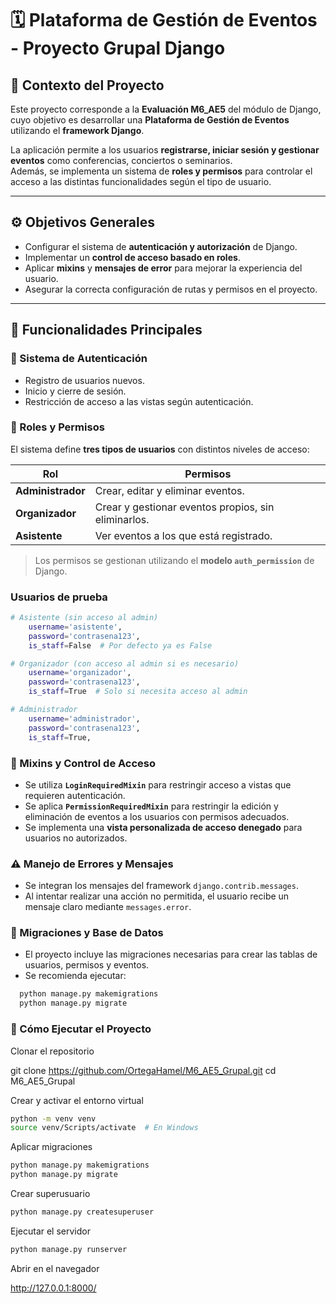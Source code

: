 # 🗓️ Plataforma de Gestión de Eventos - Proyecto Grupal Django

## 📘 Contexto del Proyecto

Este proyecto corresponde a la **Evaluación M6_AE5** del módulo de Django, cuyo objetivo es desarrollar una **Plataforma de Gestión de Eventos** utilizando el **framework Django**.  

La aplicación permite a los usuarios **registrarse, iniciar sesión y gestionar eventos** como conferencias, conciertos o seminarios.  
Además, se implementa un sistema de **roles y permisos** para controlar el acceso a las distintas funcionalidades según el tipo de usuario.

---

## ⚙️ Objetivos Generales

- Configurar el sistema de **autenticación y autorización** de Django.
- Implementar un **control de acceso basado en roles**.
- Aplicar **mixins** y **mensajes de error** para mejorar la experiencia del usuario.
- Asegurar la correcta configuración de rutas y permisos en el proyecto.

---

## 🧩 Funcionalidades Principales

### 🔐 Sistema de Autenticación
- Registro de usuarios nuevos.
- Inicio y cierre de sesión.
- Restricción de acceso a las vistas según autenticación.

### 👤 Roles y Permisos
El sistema define **tres tipos de usuarios** con distintos niveles de acceso:

| Rol | Permisos |
|------|-----------|
| **Administrador** | Crear, editar y eliminar eventos. |
| **Organizador** | Crear y gestionar eventos propios, sin eliminarlos. |
| **Asistente** | Ver eventos a los que está registrado. |

> Los permisos se gestionan utilizando el **modelo `auth_permission`** de Django.

### Usuarios de prueba

``` bash
# Asistente (sin acceso al admin)
    username='asistente',
    password='contrasena123',
    is_staff=False  # Por defecto ya es False

# Organizador (con acceso al admin si es necesario)
    username='organizador',
    password='contrasena123',
    is_staff=True  # Solo si necesita acceso al admin

# Administrador
    username='administrador',
    password='contrasena123',
    is_staff=True,

```

### 🧱 Mixins y Control de Acceso
- Se utiliza **`LoginRequiredMixin`** para restringir acceso a vistas que requieren autenticación.
- Se aplica **`PermissionRequiredMixin`** para restringir la edición y eliminación de eventos a los usuarios con permisos adecuados.
- Se implementa una **vista personalizada de acceso denegado** para usuarios no autorizados.

### ⚠️ Manejo de Errores y Mensajes
- Se integran los mensajes del framework `django.contrib.messages`.
- Al intentar realizar una acción no permitida, el usuario recibe un mensaje claro mediante `messages.error`.

### 🔄 Migraciones y Base de Datos
- El proyecto incluye las migraciones necesarias para crear las tablas de usuarios, permisos y eventos.
- Se recomienda ejecutar:
```bash
  python manage.py makemigrations
  python manage.py migrate
 ```

### 🚀 Cómo Ejecutar el Proyecto

Clonar el repositorio

git clone https://github.com/OrtegaHamel/M6_AE5_Grupal.git
cd M6_AE5_Grupal


Crear y activar el entorno virtual

```bash
python -m venv venv
source venv/Scripts/activate  # En Windows
```

Aplicar migraciones

```bash
python manage.py makemigrations
python manage.py migrate
```

Crear superusuario

```bash
python manage.py createsuperuser
```

Ejecutar el servidor

```bash
python manage.py runserver
```

Abrir en el navegador

http://127.0.0.1:8000/


